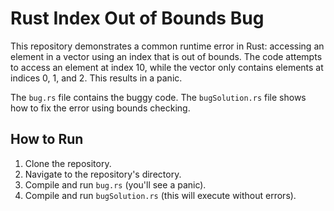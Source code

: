 # Rust Index Out of Bounds Bug

This repository demonstrates a common runtime error in Rust: accessing an element in a vector using an index that is out of bounds. The code attempts to access an element at index 10, while the vector only contains elements at indices 0, 1, and 2.  This results in a panic.

The `bug.rs` file contains the buggy code. The `bugSolution.rs` file shows how to fix the error using bounds checking.

## How to Run

1. Clone the repository.
2. Navigate to the repository's directory.
3. Compile and run `bug.rs` (you'll see a panic).
4. Compile and run `bugSolution.rs` (this will execute without errors).